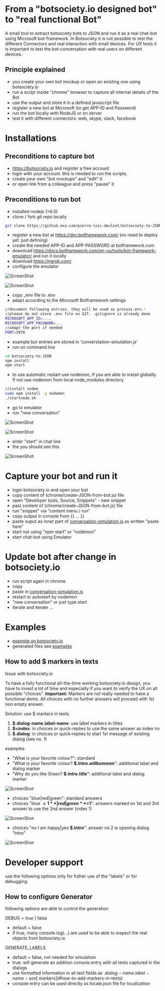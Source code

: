 # From a "botsociety.io designed bot" to "real functional Bot"
A small tool to extract botsociety bots to JSON and run it as a real chat-bot using Microsoft bot-framework.
In Botsociety it is not possible to test the different Connectors and real interaction with small devices. For UX tests it is important to test the bot-conversation with real users on different devices.

## Principle explained
- you create your own bot mockup or open an existing one using botsociety.io 
- run a script inside "chrome" browser to capture all internal details of the Bot
- use the output and store it in a defined javascript file
- register a new bot at Microsoft (to get APP-ID and Password)
- run the bot locally with NodeJS or on server
- test it with different connectors: web, skype, slack, facebook

# Installations

## Preconditions to capture bot
- https://botsociety.io and register a free account
- login with your account. this is needed to run the scripts.
- create your own "bot mockups" and "edit" it
- or open link from a colleague and press "pause" it

## Preconditions to run bot
- installed nodejs (>6.0)
- clone / fork git repo locally
```bash
git clone https://github.axa.com/pierre-loic-doulcet/botsociety-to-JSON
```
- register a new bot at https://dev.botframework.com/ (no need to deploy yet. just defining)
- create the needed APP-ID and APP-PASSWORD at botframework.com 
- download https://docs.botframework.com/en-us/tools/bot-framework-emulator/  and run it locally
- download https://ngrok.com/
- configure the emulator

![ScreenShot](images/emulator.settings.png)

![ScreenShot](images/ngrok.png)
- copy _env file to .env
- adapt according to the Microsoft Botframework settings
```bash
//document following entries. they will be used as process.env.*
//please do not store .env file on GIT. .gitignore is already done
MICROSOFT_APP_ID=....
MICROSOFT_APP_PASSWORD=...
//adapt the port if needed
PORT=3978
```
- example bot entries are stored in 'converstation-simulation.js'
- run on command line
```bash
cd botsociety-to-JSON
npm install
npm start
```
- to use automatic restart use nodemon, if you are able to install globally. If not use nodemon from local node_modules directory
```bash
//install nodem
sudo npm install -g nodemon
./startnode.sh
```
- go to emulator
- run "new conversation" 

![ScreenShot](images/new-conversation.png)

![ScreenShot](images/chat1.png)
- enter "start" in chat line
- the you should see this

![ScreenShot](images/chat2.png)


# Capture your bot and run it
- login botsociety.io and open your bot
- copy content of (chrome/create-JSON-from-bot.js) file
- open "Developer tools, Source, Snippets" - new snippet
- past content of (chrome/create-JSON-from-bot.js) file
- run "snippet" via "content menu / run"
- copy  output in console from {{ ... }}
- paste ouput as inner part of [conversation-simulation.js](conversation-simulation.js) as written "paste here"
- start not using "npm start" or "nodemon"
- start chat-bot using Emulator

# Update bot after change in botsociety.io
- run script again in chrome
- copy
- paste in [conversation-simulation.js](conversation-simulation.js)
- restart or autostart by nodemon
- "new conversation" or just type start
- iterate and iterate ...

# Examples
- [example on botsociety.io](https://botsociety.io/s/58deaf67cdf2eb63000d4fa3?b=58deb1a4cdf2eb63000d4fa6)
- generated files see [examples](examples/)


## How to add $ markers in texts 
Issue with botsociety.io

To have a fully functional all-the-time working botsociety.io design, you have to invest a lot of time and especially if you want to verify the UX on all possible "choices".
**Important:** Markers are not really needed to have a functional demo. All choices with no further answers will proceed with 1st non empty answer.

Solution: use $ markers in texts.

1. **$.dialog-name.label-name**: use label markers in titles
2. **$=index**: in choices or quick-replies to use the same answer as index no
3. **$.dialog**: in choices or quick-replies to start 1st message of existing dialog (see no. 1)

examples
- "What is your favorite colour?": standard
- "What is your favorite colour? **$.Intro.willkommen**": additional label and dialog marker
- "Why do you like Green? **$.Intro.title**": additional label and dialog marker

![ScreenShot](images/marker.dialog.label.png)
- choices "blue|red|green": standard answers
- choices "blue **$=1**|red|green **$=1**": answers marked on 1st and 3rd answer to use the 2nd answer (index 1)

![ScreenShot](images/marker.choices.reference.png)
- choices "no I am happy|yes **$.Intro**": answer no 2 is opening dialog "Intro"

![ScreenShot](images/markers.dialog.link.png)



# Developer support
use the following options only for futher use of the "labels" or for debugging.

## How to configure Generator

following options are able to control the generation

DEBUG = true | false
- default = false
- if true, many console.log(...) are used to be able to inspect the real objects from botsociety.io

GENERATE_LABELS
- default = false, not needed for simulation
- true: will generate an addition console.entry with all texts captured in the dialogs
- use formatted information in all text fields as $.dialog-name.label-name - see [$ markers](#how-to-add-markers-in-texts)
- console entry can be used directly as locale.json file for localization
